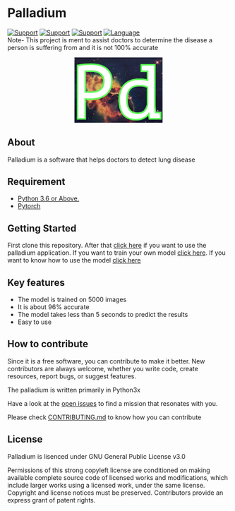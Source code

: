 # Palladium
[![Support](https://img.shields.io/badge/Supports-Windows%2010-9cf?style=for-the-badge)](https://python.org/about/)
[![Support](https://img.shields.io/badge/Supports-LINUX%20-9cf?style=for-the-badge)](https://python.org/about/)
[![Support](https://img.shields.io/badge/Supports-MACOS%20-9cf?style=for-the-badge)](https://python.org/about/)
[![Language](https://img.shields.io/badge/Written%20Language-Python-green?style=for-the-badge)](https://python.org/about/) <br>
Note- This project is ment to assist doctors to determine the disease a person is suffering from and it is not 100% accurate
<p align="center"><img src="https://raw.githubusercontent.com/SaptakBhoumik/Palladium/master/palladium/images/source.jpeg" width="200px"></p>


## About
Palladium is a software that helps doctors to detect lung disease

## Requirement 

- <a href="https://python.org/downloads">Python 3.6 or Above.</a>
- <a href="https://python.org/downloads">Pytorch</a>

## Getting Started
First clone this repository. After that <a href="https://github.com/SaptakBhoumik/Palladium/tree/master/palladium">click here</a> if you want to use the palladium application. If you want to train your own model <a href="https://github.com/SaptakBhoumik/Palladium/tree/master/Model_Training">click here</a>. If you want to know how to use the model <a href="https://github.com/SaptakBhoumik/Palladium/tree/master/examples">click here</a>

## Key features

- The model is trained on 5000 images
- It is about 96% accurate
- The model takes less than 5 seconds to predict the results
- Easy to use

## How to contribute
Since it is a free software, you can contribute to make it better. New contributors are always welcome, whether you write code, create resources, report bugs, or suggest features.

The palladium is written primarily in Python3x

Have a look at the [open issues](https://github.com/SaptakBhoumik/Palladium/issues) to find a mission that resonates with you.

Please check [CONTRIBUTING.md](https://github.com/SaptakBhoumik/Palladium/blob/master/CONTRIBUTING.md) to know how you can contribute 

## License
Palladium is lisenced under GNU General Public License v3.0

Permissions of this strong copyleft license are conditioned on making available complete source code of licensed works and modifications, which include larger works using a licensed work, under the same license. Copyright and license notices must be preserved. Contributors provide an express grant of patent rights.


